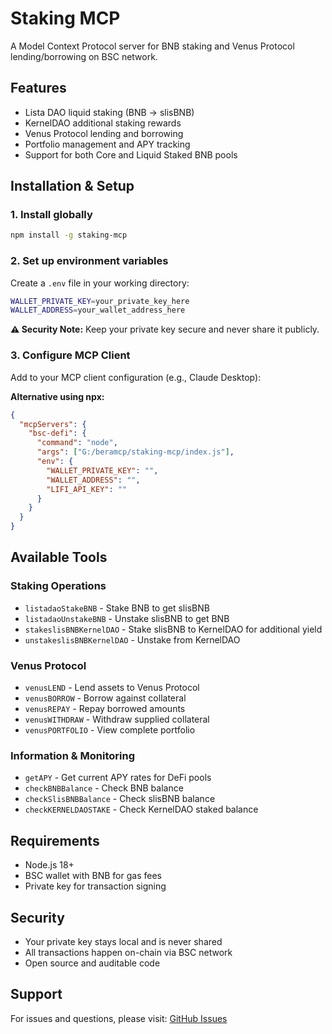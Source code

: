 # Staking MCP

A Model Context Protocol server for BNB staking and Venus Protocol lending/borrowing on BSC network.

## Features

- Lista DAO liquid staking (BNB → slisBNB)
- KernelDAO additional staking rewards
- Venus Protocol lending and borrowing
- Portfolio management and APY tracking
- Support for both Core and Liquid Staked BNB pools

## Installation & Setup

### 1. Install globally
```bash
npm install -g staking-mcp
```

### 2. Set up environment variables
Create a `.env` file in your working directory:
```bash
WALLET_PRIVATE_KEY=your_private_key_here
WALLET_ADDRESS=your_wallet_address_here
```

**⚠️ Security Note:** Keep your private key secure and never share it publicly.

### 3. Configure MCP Client

Add to your MCP client configuration (e.g., Claude Desktop):


**Alternative using npx:**
```json
{
  "mcpServers": {
    "bsc-defi": {
      "command": "node",
      "args": ["G:/beramcp/staking-mcp/index.js"],
      "env": {
        "WALLET_PRIVATE_KEY": "",
        "WALLET_ADDRESS": "",
        "LIFI_API_KEY": ""
      }
    }
  }
}
```

## Available Tools

### Staking Operations
- `listadaoStakeBNB` - Stake BNB to get slisBNB
- `listadaoUnstakeBNB` - Unstake slisBNB to get BNB
- `stakeslisBNBKernelDAO` - Stake slisBNB to KernelDAO for additional yield
- `unstakeslisBNBKernelDAO` - Unstake from KernelDAO

### Venus Protocol
- `venusLEND` - Lend assets to Venus Protocol
- `venusBORROW` - Borrow against collateral
- `venusREPAY` - Repay borrowed amounts
- `venusWITHDRAW` - Withdraw supplied collateral
- `venusPORTFOLIO` - View complete portfolio

### Information & Monitoring
- `getAPY` - Get current APY rates for DeFi pools
- `checkBNBBalance` - Check BNB balance
- `checkSlisBNBBalance` - Check slisBNB balance
- `checkKERNELDAOSTAKE` - Check KernelDAO staked balance

## Requirements

- Node.js 18+
- BSC wallet with BNB for gas fees
- Private key for transaction signing

## Security

- Your private key stays local and is never shared
- All transactions happen on-chain via BSC network
- Open source and auditable code

## Support

For issues and questions, please visit: [GitHub Issues](https://github.com/PlayAINetwork/bsc-yield/issues)